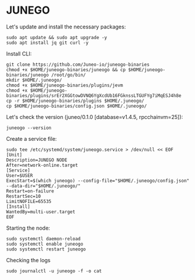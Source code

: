 # JUNEGO

Let's update and install the necessary packages:
````
sudo apt update && sudo apt upgrade -y
sudo apt install jq git curl -y
````
Install CLI:
````
git clone https://github.com/Juneo-io/juneogo-binaries
chmod +x $HOME/juneogo-binaries/juneogo && cp $HOME/juneogo-binaries/juneogo /root/go/bin/
mkdir $HOME/.juneogo/
chmod +x $HOME/juneogo-binaries/plugins/jevm
chmod +x $HOME/juneogo-binaries/plugins/srEr2XGGtowDVNQ6YgXcdUb16FGknssLTGUFYg7iMqESJ4h8e
cp -r $HOME/juneogo-binaries/plugins $HOME/.juneogo/
cp $HOME/juneogo-binaries/config.json $HOME/.juneogo/
````
Let's check the version (juneo/0.1.0 [database=v1.4.5, rpcchainvm=25]):
````
juneogo --version
````
Create a service file:
````
sudo tee /etc/systemd/system/juneogo.service > /dev/null << EOF
[Unit]
Description=JUNEGO NODE
After=network-online.target
[Service]
User=$USER
ExecStart=$(which juneogo) --config-file="$HOME/.juneogo/config.json" --data-dir="$HOME/.juneogo/"
Restart=on-failure
RestartSec=10
LimitNOFILE=65535
[Install]
WantedBy=multi-user.target
EOF
````
Starting the node:
````
sudo systemctl daemon-reload
sudo systemctl enable juneogo
sudo systemctl restart juneogo
````
Checking the logs
````
sudo journalctl -u juneogo -f -o cat
````
